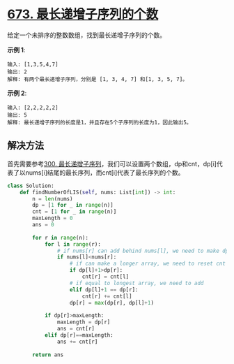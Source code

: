 # [673. 最长递增子序列的个数](https://leetcode-cn.com/problems/number-of-longest-increasing-subsequence/)

给定一个未排序的整数数组，找到最长递增子序列的个数。

**示例 1**:
```
输入: [1,3,5,4,7]
输出: 2
解释: 有两个最长递增子序列，分别是 [1, 3, 4, 7] 和[1, 3, 5, 7]。
```

**示例 2**:
```
输入: [2,2,2,2,2]
输出: 5
解释: 最长递增子序列的长度是1，并且存在5个子序列的长度为1，因此输出5。
```

## 解决方法

首先需要参考[300. 最长递增子序列](300.%20最长递增子序列.md)，我们可以设置两个数组，dp和cnt，dp[i]代表了以nums[i]结尾的最长序列，而cnt[i]代表了最长序列的个数。

```py
class Solution:
    def findNumberOfLIS(self, nums: List[int]) -> int:
        n = len(nums)
        dp = [1 for _ in range(n)]
        cnt = [1 for _ in range(n)]
        maxLength = 0
        ans = 0
        
        for r in range(n):
            for l in range(r):
                # if nums[r] can add behind nums[l], we need to make dp[l]++
                if nums[l]<nums[r]:
                    # if can make a longer array, we need to reset cnt
                    if dp[l]+1>dp[r]:
                        cnt[r] = cnt[l]
                    # if equal to longest array, we need to add 
                    elif dp[l]+1 == dp[r]:
                        cnt[r] += cnt[l]
                    dp[r] = max(dp[r], dp[l]+1)
            
            if dp[r]>maxLength:
                maxLength = dp[r]
                ans = cnt[r]
            elif dp[r]==maxLength:
                ans += cnt[r]
        
        return ans
```